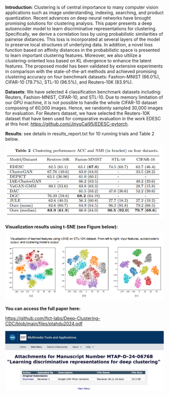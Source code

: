 **Introduction**: Clustering is of central importance  to many computer vision applications such as image understanding, indexing, searching,  and product quantization. Recent advances on deep neural networks have brought promising solutions for  clustering analysis.  This paper presents a deep autoencoder model to learn discriminative representations for  clustering. Specifically, we derive a correlation loss by using  probabilistic similarities of  pairwise distances. This loss is incorporated at several layers of the model to preserve local structures of underlying data. In addition, a novel loss function based on affinity distances in the probabilistic space is presented to learn important clustering features. Moreover, we also ultilize a clustering-oriented loss based on KL divergence to enhance the latent features. The proposed model has been validated by extensive experiments in comparison with the state-of-the-art methods and achieved promising clustering accuracy  on  four benchmark  datasets:  Fashion-MNIST (66.0%), CIFAR-10 (79.7%), STL-10 (96.5%), and Reuters-10K (83.9%). 

**Datasets**:  We have selected 4  classification benchmark  datasets including: Reuters, Fashion-MNIST, CIFAR-10, and STL-10. Due to   memory limitation of our GPU machine, it is not possible to handle the whole CIFAR-10 dataset composing of 60,000 images. Hence, we randomly sampled 30,000 images for evaluation. For Reuters dataset, we have selected the Reuters-10K dataset that have been used for comparative evaluation in the work EDESC  at this host: https://github.com/JinyuCai95/EDESC-pytorch.  

**Results**: see details in results_report.txt for 10 running trials and Table 2 below.

![Table2.png](./Table2.png)

**Visualization results using t-SNE (see Figure below):**

![Fig3.png](./Fig3.png)


**You can access the full paper here:**

https://github.com/fict-labs/Deep-Clustering-CDC/blob/main/files/ptahdu2024.pdf

![paper.jpg](./files/paper.jpg)